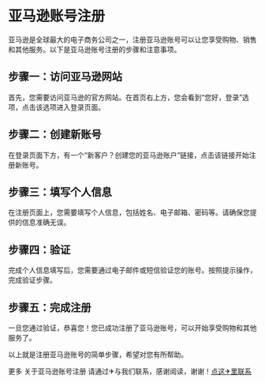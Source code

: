 # 亚马逊账号注册

亚马逊是全球最大的电子商务公司之一，注册亚马逊账号可以让您享受购物、销售和其他服务。以下是亚马逊账号注册的步骤和注意事项。

## 步骤一：访问亚马逊网站

首先，您需要访问亚马逊的官方网站。在首页右上方，您会看到“您好，登录”选项，点击该选项进入登录页面。

## 步骤二：创建新账号

在登录页面下方，有一个“新客户？创建您的亚马逊账户”链接，点击该链接开始注册新账号。

## 步骤三：填写个人信息

在注册页面上，您需要填写个人信息，包括姓名、电子邮箱、密码等。请确保您提供的信息准确无误。

## 步骤四：验证

完成个人信息填写后，您需要通过电子邮件或短信验证您的账号。按照提示操作，完成验证步骤。

## 步骤五：完成注册

一旦您通过验证，恭喜您！您已成功注册了亚马逊账号，可以开始享受购物和其他服务了。

以上就是注册亚马逊账号的简单步骤，希望对您有所帮助。

更多 关于亚马逊账号注册 请通过✈与我们联系，感谢阅读，谢谢！[点这✈里联系](https://c.k02.cc)